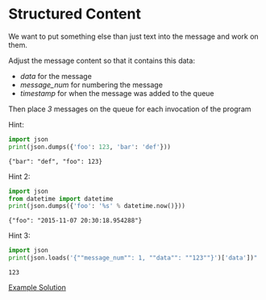 Structured Content
==================

We want to put something else than just text into the message and work on them.

Adjust the message content so that it contains this data:
- *data* for the message
- *message_num* for numbering the message
- *timestamp* for when the message was added to the queue

Then place *3* messages on the queue for each invocation of the program

Hint:

```python
import json
print(json.dumps({'foo': 123, 'bar': 'def'}))
```
    {"bar": "def", "foo": 123}

Hint 2:

```python
import json
from datetime import datetime
print(json.dumps({'foo': '%s' % datetime.now()}))
```

    {"foo": "2015-11-07 20:30:18.954288"}

Hint 3:

```python
import json
print(json.loads('{""message_num"": 1, ""data"": ""123""}')['data'])"
```

    123

[Example Solution](../lf_structured_content.py)